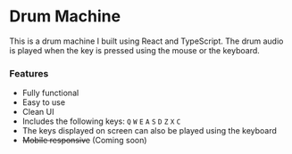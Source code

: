 # Drum Machine
This is a drum machine I built using React and TypeScript. The drum audio is played when the key is pressed using the mouse or the keyboard.

### Features
- Fully functional
- Easy to use
- Clean UI
- Includes the following keys: `Q` `W` `E` `A` `S` `D` `Z` `X` `C`
- The keys displayed on screen can also be played using the keyboard
- ~~Mobile responsive~~ (Coming soon)